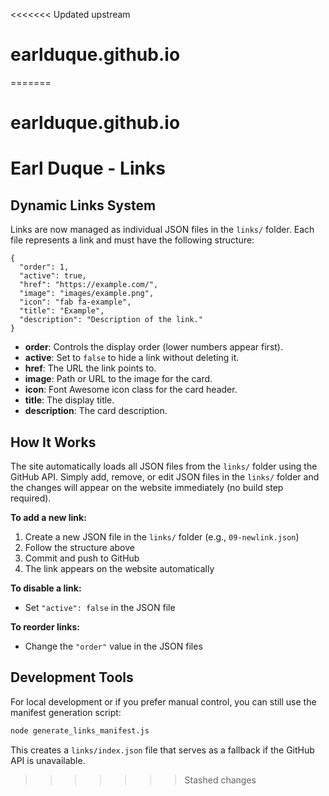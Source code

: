 <<<<<<< Updated upstream
# earlduque.github.io
=======
# earlduque.github.io

# Earl Duque - Links

## Dynamic Links System

Links are now managed as individual JSON files in the `links/` folder. Each file represents a link and must have the following structure:

```
{
  "order": 1,
  "active": true,
  "href": "https://example.com/",
  "image": "images/example.png",
  "icon": "fab fa-example",
  "title": "Example",
  "description": "Description of the link."
}
```

- **order**: Controls the display order (lower numbers appear first).
- **active**: Set to `false` to hide a link without deleting it.
- **href**: The URL the link points to.
- **image**: Path or URL to the image for the card.
- **icon**: Font Awesome icon class for the card header.
- **title**: The display title.
- **description**: The card description.

## How It Works

The site automatically loads all JSON files from the `links/` folder using the GitHub API. Simply add, remove, or edit JSON files in the `links/` folder and the changes will appear on the website immediately (no build step required).

**To add a new link:**
1. Create a new JSON file in the `links/` folder (e.g., `09-newlink.json`)
2. Follow the structure above
3. Commit and push to GitHub
4. The link appears on the website automatically

**To disable a link:**
- Set `"active": false` in the JSON file

**To reorder links:**
- Change the `"order"` value in the JSON files

## Development Tools

For local development or if you prefer manual control, you can still use the manifest generation script:

```sh
node generate_links_manifest.js
```

This creates a `links/index.json` file that serves as a fallback if the GitHub API is unavailable.
>>>>>>> Stashed changes

